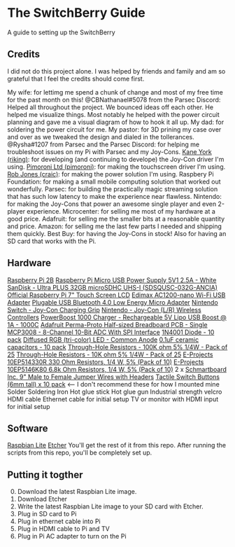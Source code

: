 # The SwitchBerry Guide
A guide to setting up the SwitchBerry

## Credits
I did not do this project alone. I was helped by friends and family and am so grateful that I feel the credits should come first.

My wife: for lettimg me spend a chunk of change and most of my free time for the past month on this!
@CBNathanael#5078 from the Parsec Discord: Helped all throughout the project. We bounced ideas off each other. He helped me visualize things. Most notably he helped with the power circuit planning and gave me a visual diagram of how to hook it all up.
My dad: for soldering the power circuit for me.
My pastor: for 3D prining my case over and over as we tweaked the design and dialed in the tollerances.
@Rysha#1207 from Parsec and the Parsec Discord: for helping me troubleshoot issues on my Pi with Parsec and my Joy-Cons.
[Kane York (riking)](https://github.com/riking/joycon): for developing (and continuing to develope) the Joy-Con driver I'm using.
[Pimoroni Ltd (pimoroni)](https://github.com/pimoroni/python-multitouch): for making the touchscreen driver I'm using.
[Rob Jones (craic)](https://github.com/craic/pi_power): for making the power solution I'm using.
Raspbery Pi Foundation: for making a small mobile computing solution that worked out wonderfully.
Parsec: for building the practically magic streaming solution that has such low latency to make the experience near flawless.
Nintendo: for making the Joy-Cons that power an awesome single player and even 2-player experience.
Microcenter: for selling me most of my hardware at a good price.
Adafruit: for selling me the smaller bits at a reasonable quantity and price.
Amazon: for selling me the last few parts I needed and shipping them quickly.
Best Buy: for having the Joy-Cons in stock! Also for having an SD card that works with the Pi.

## Hardware
[Raspberry Pi 2B](http://www.microcenter.com/product/473292/Raspberry_Pi_2_Model_B)
[Raspberry Pi Micro USB Power Supply 5V1 2.5A - White](http://www.microcenter.com/product/462652/Micro_USB_Power_Supply_5V1_25A_-_White)
[SanDisk - Ultra PLUS 32GB microSDHC UHS-I (SDSQUSC-032G-ANCIA)](http://www.bestbuy.com/site/sandisk-ultra-plus-32gb-microsdhc-uhs-i-memory-card-gray-red/3142635.p?skuId=3142635)
[Official Raspberry Pi 7" Touch Screen LCD](http://www.microcenter.com/product/462658/7_Touch_Screen_LCD)
[Edimax AC1200-nano Wi-Fi USB Adapter](https://www.amazon.com/gp/product/B01MY7PL10/ref=oh_aui_detailpage_o03_s00?ie=UTF8&psc=1)
[Plugable USB Bluetooth 4.0 Low Energy Micro Adapter](https://www.amazon.com/gp/product/B009ZIILLI/ref=oh_aui_detailpage_o02_s00?ie=UTF8&psc=1)
[Nintendo Switch - Joy-Con Charging Grip](https://www.amazon.com/gp/product/B01N33MFPK/ref=oh_aui_detailpage_o02_s00?ie=UTF8&psc=1)
[Nintendo - Joy-Con (L/R) Wireless Controllers](http://www.bestbuy.com/site/nintendo-joy-con-l-r-wireless-controllers-for-nintendo-switch-gray/5730705.p?skuId=5730705)
[PowerBoost 1000 Charger - Rechargeable 5V Lipo USB Boost @ 1A - 1000C](https://www.adafruit.com/product/2465)
[Adafruit Perma-Proto Half-sized Breadboard PCB - Single](https://www.adafruit.com/product/1609)
[MCP3008 - 8-Channel 10-Bit ADC With SPI Interface](https://www.adafruit.com/product/856)
[1N4001 Diode - 10 pack](https://www.adafruit.com/product/755)
[Diffused RGB (tri-color) LED - Common Anode](https://www.adafruit.com/product/159)
[0.1uF ceramic capacitors - 10 pack](https://www.adafruit.com/product/753)
[Through-Hole Resistors - 100K ohm 5% 1/4W - Pack of 25](https://www.adafruit.com/product/2787)
[Through-Hole Resistors - 10K ohm 5% 1/4W - Pack of 25](https://www.adafruit.com/product/2784)
[E-Projects 10EP514330R 330 Ohm Resistors, 1/4 W, 5% (Pack of 10)](https://www.amazon.com/gp/product/B00CVZ4134/ref=oh_aui_detailpage_o01_s00?ie=UTF8&psc=1)
[E-Projects 10EP5146K80 6.8k Ohm Resistors, 1/4 W, 5% (Pack of 10)](https://www.amazon.com/gp/product/B00CVZ4CLU/ref=oh_aui_detailpage_o00_s00?ie=UTF8&psc=1)
2 x [Schmartboard Inc. 9" Male to Female Jumper Wires with Headers](http://www.microcenter.com/product/420048/9_Male_to_Female_Jumper_Wires_with_Headers)
[Tactile Switch Buttons (6mm tall) x 10 pack](https://www.adafruit.com/product/1490) <-- I don't recommend these for how I mounted mine
Solder
Soldering Iron
Hot glue stick
Hot glue gun
Industrial strength velcro
HDMI cable
Ethernet cable for initial setup
TV or monitor with HDMI input for initial setup

## Software
[Raspbian Lite](https://www.raspberrypi.org/downloads/raspbian/)
[Etcher](https://etcher.io/)
You'll get the rest of it from this repo. After running the scripts from this repo, you'll be completely set up.

## Putting it togther
0. Download the latest Raspbian Lite image.
0. Download Etcher
0. Write the latest Raspbian Lite image to your SD card with Etcher.
0. Plug in SD card to Pi
0. Plug in ethernet cable into Pi
0. Plug in HDMI cable to Pi and TV
0. Plug in Pi AC adapter to turn on the Pi

